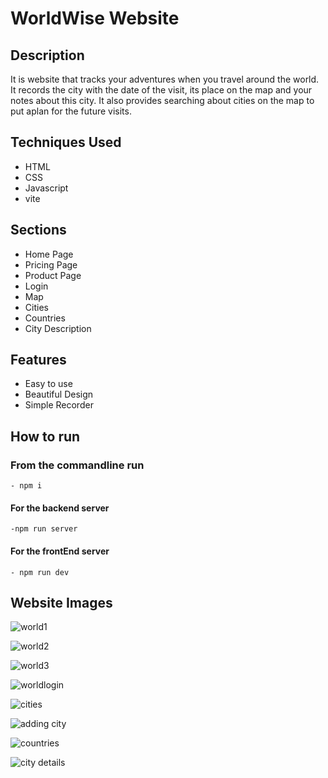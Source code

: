 # WorldWise Website

## Description

It is website that tracks your adventures when you travel around the world.
It records the city with the date of the visit, its place on the map and your notes about this city.
It also provides searching about cities on the map to put aplan for the future visits.

## Techniques Used
- HTML
- CSS
- Javascript
- vite

## Sections
- Home Page
- Pricing Page
- Product Page
-  Login
-   Map
-   Cities
-   Countries
-   City Description

  ## Features
  - Easy to use
  -  Beautiful Design
  -  Simple Recorder

  ## How to run

  ### From the commandline run
    - npm i
    
  #### For the backend server
    -npm run server
    
  #### For the frontEnd server
    - npm run dev


## Website Images
    
    
  ![world1](https://github.com/user-attachments/assets/97a398a7-c4d6-4851-9d12-f23d3b5eceed)
    

  ![world2](https://github.com/user-attachments/assets/6007f1fc-6840-4463-9c3d-c8bec0060102)
    

   ![world3](https://github.com/user-attachments/assets/68182d79-38be-4829-9c6d-a3db8bfcd290)
    

  ![worldlogin](https://github.com/user-attachments/assets/9ee6a356-4ce8-44e1-a01d-719639021b63)
    
    
   ![cities](https://github.com/user-attachments/assets/49221568-d218-4524-a002-fb94dc4b2aa9)
    

   ![adding city](https://github.com/user-attachments/assets/d2bab7b1-f470-4c58-95fe-73029ba689be)
    

  ![countries](https://github.com/user-attachments/assets/d459e006-0a53-48d4-bb5f-a7013ed51e80)
    

  ![city details](https://github.com/user-attachments/assets/524eab91-1e30-4cfc-b377-eef35cd2446d)
    
    


